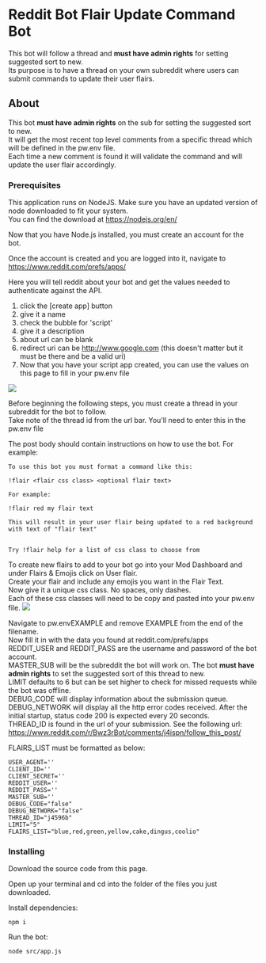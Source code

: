 # Reddit Bot Flair Update Command Bot
This bot will follow a thread and __must have admin rights__ for setting suggested sort to new.\
Its purpose is to have a thread on your own subreddit where users can submit commands to update their user flairs.


## About <a name = "about"></a>

This bot __must have admin rights__ on the sub for setting the suggested sort to new.\
It will get the most recent top level comments from a specific thread which will be defined in the pw.env file.\
Each time a new comment is found it will validate the command and will update the user flair accordingly.


### Prerequisites

This application runs on NodeJS. Make sure you have an updated version of node downloaded to fit your system.\
You can find the download at https://nodejs.org/en/


Now that you have Node.js installed, you must create an account for the bot.



Once the account is created and you are logged into it, navigate to https://www.reddit.com/prefs/apps/


Here you will tell reddit about your bot and get the values needed to authenticate against the API.

1. click the [create app] button
2. give it a name
3. check the bubble for 'script'
4. give it a description
5. about url can be blank
6. redirect uri can be http://www.google.com (this doesn't matter but it must be there and be a valid uri)
7. Now that you have your script app created, you can use the values on this page to fill in your pw.env file

<img src='https://i.imgur.com/yq8akJ7.png'>


Before beginning the following steps, you must create a thread in your subreddit for the bot to follow.\
Take note of the thread id from the url bar. You'll need to enter this in the pw.env file

The post body should contain instructions on how to use the bot. For example:
```
To use this bot you must format a command like this:

!flair <flair css class> <optional flair text>

For example:

!flair red my flair text

This will result in your user flair being updated to a red background with text of "flair text"


Try !flair help for a list of css class to choose from
```

To create new flairs to add to your bot go into your Mod Dashboard and under Flairs & Emojis click on User flair.\
Create your flair and include any emojis you want in the Flair Text.\
Now give it a unique css class. No spaces, only dashes.\
Each of these css classes will need to be copy and pasted into your pw.env file.
<img src='https://i.imgur.com/7OzENr5.png'>


Navigate to pw.envEXAMPLE and remove EXAMPLE from the end of the filename.\
Now fill it in with the data you found at reddit.com/prefs/apps\
REDDIT_USER and REDDIT_PASS are the username and password of the bot account.\
MASTER_SUB will be the subreddit the bot will work on. The bot __must have admin rights__ to set the suggested sort of this thread to new.\
LIMIT defaults to 6 but can be set higher to check for missed requests while the bot was offline.\
DEBUG_CODE will display information about the submission queue.\
DEBUG_NETWORK will display all the http error codes received. After the initial startup, status code 200 is expected every 20 seconds.\
THREAD_ID is found in the url of your submission. See the following url:\
https://www.reddit.com/r/Bwz3rBot/comments/j4ispn/follow_this_post/


FLAIRS_LIST must be formatted as below:
```
USER_AGENT=''
CLIENT_ID=''
CLIENT_SECRET=''
REDDIT_USER=''
REDDIT_PASS=''
MASTER_SUB=''
DEBUG_CODE="false"
DEBUG_NETWORK="false"
THREAD_ID="j4596b"
LIMIT="5"
FLAIRS_LIST="blue,red,green,yellow,cake,dingus,coolio"
```



### Installing

Download the source code from this page.

Open up your terminal and cd into the folder of the files you just downloaded.

Install dependencies:
```
npm i
```

Run the bot:
```
node src/app.js
```
